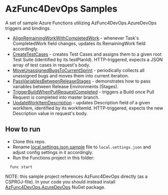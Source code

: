 # AzFunc4DevOps Samples

A set of sample Azure Functions utilizing AzFunc4DevOps.AzureDevOps triggers and bindings.

* [AlignRemainingWorkWithCompletedWork](https://github.com/scale-tone/AzFunc4DevOps/blob/main/samples/AlignRemainingWorkWithCompletedWork.cs) - whenever Task's CompletedWork field changes, updates its RemainingWork field accordingly.
* [CreateTestCases](https://github.com/scale-tone/AzFunc4DevOps/blob/main/samples/CreateTestCases.cs) - creates Test Cases and assigns them to a given root Test Suite (identified by its testPlanId). HTTP-triggered, expects a JSON array of test cases in request's body.
* [MoveUnassignedBugsToCurrentSprint](https://github.com/scale-tone/AzFunc4DevOps/blob/main/samples/MoveUnassignedBugsToCurrentSprint.cs) - periodically collects all unassigned bugs and moves them into current iteration.
* [PassVariablesBetweenReleaseStages](https://github.com/scale-tone/AzFunc4DevOps/blob/main/samples/PassVariablesBetweenReleaseStages.cs) - demonstrates how to pass variables between Release Environments (Stages).
* [TriggerBuildWhenPullRequestCompleted](https://github.com/scale-tone/AzFunc4DevOps/blob/main/samples/TriggerBuildWhenPullRequestCompleted.cs) - triggers a Build once Pull Request is completed into master branch.
* [UpdateWorkItemDescription](https://github.com/scale-tone/AzFunc4DevOps/blob/main/samples/UpdateWorkItemDescription.cs) - updates Description field of a given workItem, identified by its workItemId. HTTP-triggered, expects the new Description value in request's body.

## How to run

* Clone this repo.
* Rename [local.settings.json.sample](https://github.com/scale-tone/AzFunc4DevOps/blob/main/samples/local.settings.json.sample) file to `local.settings.json` and adjust config settings in it accordingly.
* Run the Functions project in this folder: 
```
  func start
```

NOTE: this sample project references AzFunc4DevOps directly (as a CSPROJ-file). In your code you should instead install [AzFunc4DevOps.AzureDevOps](https://www.nuget.org/packages/AzFunc4DevOps.AzureDevOps) NuGet package.
